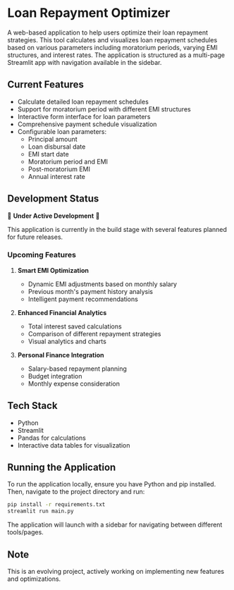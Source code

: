 # Loan Repayment Optimizer

A web-based application to help users optimize their loan repayment strategies. This tool calculates and visualizes loan repayment schedules based on various parameters including moratorium periods, varying EMI structures, and interest rates. The application is structured as a multi-page Streamlit app with navigation available in the sidebar.

## Current Features

- Calculate detailed loan repayment schedules
- Support for moratorium period with different EMI structures
- Interactive form interface for loan parameters
- Comprehensive payment schedule visualization
- Configurable loan parameters:
  - Principal amount
  - Loan disbursal date
  - EMI start date
  - Moratorium period and EMI
  - Post-moratorium EMI
  - Annual interest rate

## Development Status

🚧 **Under Active Development** 🚧

This application is currently in the build stage with several features planned for future releases.

### Upcoming Features

1. **Smart EMI Optimization**
   - Dynamic EMI adjustments based on monthly salary
   - Previous month's payment history analysis
   - Intelligent payment recommendations

2. **Enhanced Financial Analytics**
   - Total interest saved calculations
   - Comparison of different repayment strategies
   - Visual analytics and charts

3. **Personal Finance Integration**
   - Salary-based repayment planning
   - Budget integration
   - Monthly expense consideration

## Tech Stack

- Python
- Streamlit
- Pandas for calculations
- Interactive data tables for visualization

## Running the Application

To run the application locally, ensure you have Python and pip installed. Then, navigate to the project directory and run:

```bash
pip install -r requirements.txt
streamlit run main.py
```
The application will launch with a sidebar for navigating between different tools/pages.

## Note

This is an evolving project, actively working on implementing new features and optimizations.
